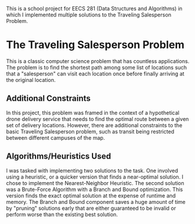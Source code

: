 This is a school project for EECS 281 (Data Structures and Algorithms) in which I implemented multiple solutions to the Traveling Salesperson Problem. 
# The Traveling Salesperson Problem
This is a classic computer science problem that has countless applications. The problem is to find the shortest path among some list of locations such that a "salesperson" can visit each location once before finally arriving at the original location. 
## Additional Constraints
In this project, this problem was framed in the context of a hypothetical drone delivery service that needs to find the optimal route between a given set of delivery locations. However, there are additional constraints to the basic Traveling Salesperson problem, such as transit being restricted between different campuses of the map.
## Algorithms/Heuristics Used
I was tasked with implementing two solutions to the task. One involved using a heuristic, or a quicker version that finds a near-optimal solution. I chose to implement the Nearest-Neighbor Heuristic. The second solution was a Brute-Force Algorithm with a Branch and Bound optimization. This version finds the exact optimal solution at the expense of runtime and memory. The Branch and Bound component saves a huge amount of time by "pruning" solutions early that are either guaranteed to be invalid or perform worse than the existing best solution.  
